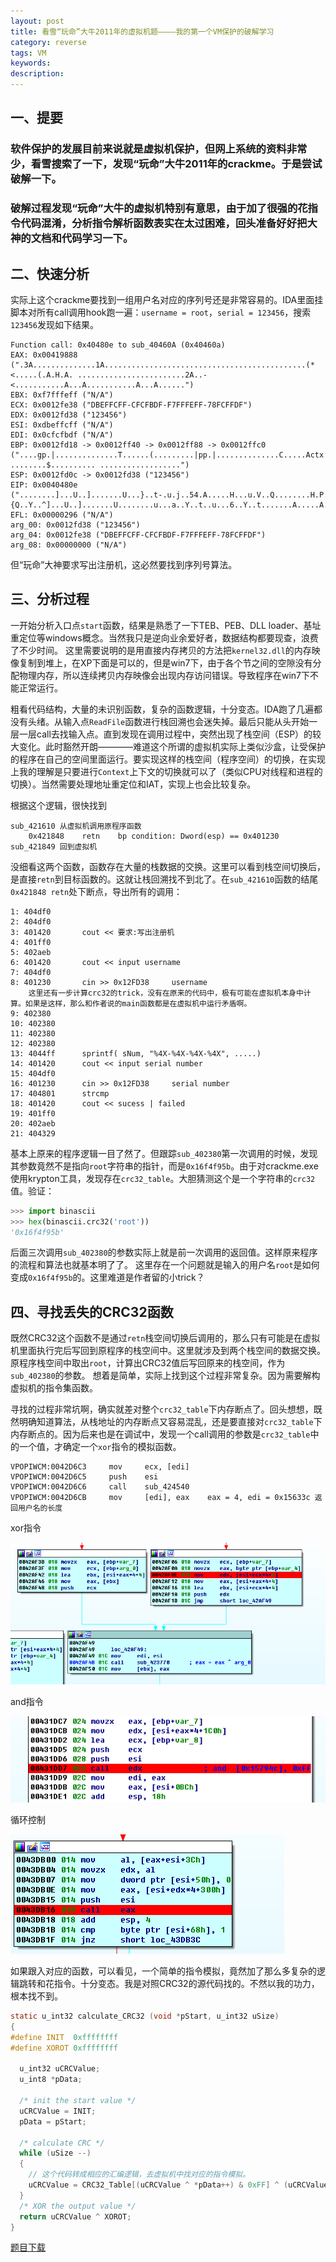 ```yaml
---
layout: post
title: 看雪“玩命”大牛2011年的虚拟机题————我的第一个VM保护的破解学习
category: reverse
tags: VM
keywords: 
description: 
---
```


## 一、提要

### 软件保护的发展目前来说就是虚拟机保护，但网上系统的资料非常少，看雪搜索了一下，发现“玩命”大牛2011年的crackme。于是尝试破解一下。

### 破解过程发现“玩命”大牛的虚拟机特别有意思，由于加了很强的花指令代码混淆，分析指令解析函数表实在太过困难，回头准备好好把大神的文档和代码学习一下。

## 二、快速分析

实际上这个crackme要找到一组用户名对应的序列号还是非常容易的。IDA里面挂脚本对所有call调用hook跑一遍：`username = root`，`serial = 123456`，搜索`123456`发现如下结果。

```
Function call: 0x40480e to sub_40460A (0x40460a)
EAX: 0x00419888 (".3A..............1A.............................................(*<.....(.A.H.A. ........................2A..-<...........A...A...........A...A......")
EBX: 0xf7fffeff ("N/A")
ECX: 0x0012fe38 ("DBEFFCFF-CFCFBDF-F7FFFEFF-78FCFFDF")
EDX: 0x0012fd38 ("123456")
ESI: 0xdbeffcff ("N/A")
EDI: 0x0cfcfbdf ("N/A")
EBP: 0x0012fd18 -> 0x0012ff40 -> 0x0012ff88 -> 0x0012ffc0 ("....gp.|..............T......(.........|pp.|..............C.....Actx ........$.......... ..................")
ESP: 0x0012fd0c -> 0x0012fd38 ("123456")
EIP: 0x0040480e ("........]...U..].......U...}..t-.u.j..54.A.....H...u.V..Q........H.P.{Q..Y..^]...U..].......U........u...a..Y..t..u...6..Y..t.......A.....A...1A.u,..")
EFL: 0x00000296 ("N/A")
arg_00: 0x0012fd38 ("123456")
arg_04: 0x0012fe38 ("DBEFFCFF-CFCFBDF-F7FFFEFF-78FCFFDF")
arg_08: 0x00000000 ("N/A")
```
但“玩命”大神要求写出注册机，这必然要找到序列号算法。

## 三、分析过程

一开始分析入口点`start`函数，结果是熟悉了一下TEB、PEB、DLL loader、基址重定位等windows概念。当然我只是逆向业余爱好者，数据结构都要现查，浪费了不少时间。
这里需要说明的是用直接内存拷贝的方法把`kernel32.dll`的内存映像复制到堆上，在XP下面是可以的，但是win7下，由于各个节之间的空隙没有分配物理内存，所以连续拷贝内存映像会出现内存访问错误。导致程序在win7下不能正常运行。

粗看代码结构，大量的未识别函数，复杂的函数逻辑，十分变态。IDA跑了几遍都没有头绪。从输入点`ReadFile`函数进行栈回溯也会迷失掉。最后只能从头开始一层一层call去找输入点。直到发现在调用过程中，突然出现了栈空间（ESP）的较大变化。此时豁然开朗————难道这个所谓的虚拟机实际上类似沙盒，让受保护的程序在自己的空间里面运行。要实现这样的栈空间（程序空间）的切换，在实现上我的理解是只要进行`Context`上下文的切换就可以了（类似CPU对线程和进程的切换）。当然需要处理地址重定位和IAT，实现上也会比较复杂。

根据这个逻辑，很快找到

```
sub_421610 从虚拟机调用原程序函数
	0x421848	retn	bp condition: Dword(esp) == 0x401230
sub_421849 回到虚拟机
```

没细看这两个函数，函数存在大量的栈数据的交换。这里可以看到栈空间切换后，是直接`retn`到目标函数的。这就让栈回溯找不到北了。在`sub_421610`函数的结尾`0x421848 retn`处下断点，导出所有的调用：

```
1: 404df0
2: 404df0
3: 401420		cout << 要求:写出注册机
4: 401ff0
5: 402aeb
6: 401420		cout << input username
7: 404df0
8: 401230		cin >> 0x12FD38		username
	这里还有一步计算crc32的trick，没有在原来的代码中，极有可能在虚拟机本身中计算。如果是这样，那么和作者说的main函数都是在虚拟机中运行矛盾啊。
9: 402380
10: 402380
11: 402380
12: 402380
13: 4044ff		sprintf( sNum, "%4X-%4X-%4X-%4X", .....)
14: 401420		cout << input serial number
15: 404df0
16: 401230		cin >> 0x12FD38		serial number
17: 404801		strcmp
18: 401420		cout << sucess | failed
19: 401ff0
20: 402aeb
21: 404329
```

基本上原来的程序逻辑一目了然了。但跟踪`sub_402380`第一次调用的时候，发现其参数竟然不是指向`root`字符串的指针，而是`0x16f4f95b`。由于对crackme.exe使用krypton工具，发现存在`crc32_table`。大胆猜测这个是一个字符串的`crc32`值。验证：

```python
>>> import binascii
>>> hex(binascii.crc32('root'))
'0x16f4f95b'
```

后面三次调用`sub_402380`的参数实际上就是前一次调用的返回值。这样原来程序的流程和算法也就基本明了了。
这里存在一个问题就是输入的用户名`root`是如何变成`0x16f4f95b`的。这里难道是作者留的小trick？

## 四、寻找丢失的CRC32函数

既然CRC32这个函数不是通过`retn`栈空间切换后调用的，那么只有可能是在虚拟机里面执行完后写回到原程序的栈空间中。这里就涉及到两个栈空间的数据交换。原程序栈空间中取出`root`，计算出CRC32值后写回原来的栈空间，作为`sub_402380`的参数。
想着是简单，实际上找到这个过程非常复杂。因为需要解构虚拟机的指令集函数。

寻找的过程非常坑啊，确实就差对整个`crc32_table`下内存断点了。回头想想，既然明确知道算法，从栈地址的内存断点又容易混乱，还是要直接对`crc32_table`下内存断点的。因为后来也是在调试中，发现一个call调用的参数是`crc32_table`中的一个值，才确定一个`xor`指令的模拟函数。

```
VPOPIWCM:0042D6C3     mov     ecx, [edi]
VPOPIWCM:0042D6C5     push    esi
VPOPIWCM:0042D6C6     call    sub_424540
VPOPIWCM:0042D6CB     mov     [edi], eax	eax = 4, edi = 0x15633c	返回用户名的长度
```
xor指令

![pic1](/public/img/2015-09-15-vm_1.png)

and指令

![pic2](/public/img/2015-09-15-vm_2.png)

循环控制

![pic3](/public/img/2015-09-15-vm_3.png)

如果跟入对应的函数，可以看见，一个简单的指令模拟，竟然加了那么多复杂的逻辑跳转和花指令。十分变态。我是对照CRC32的源代码找的。不然以我的功力，根本找不到。

```c
static u_int32 calculate_CRC32 (void *pStart, u_int32 uSize)
{
#define INIT  0xffffffff
#define XOROT 0xffffffff

  u_int32 uCRCValue;
  u_int8 *pData;

  /* init the start value */
  uCRCValue = INIT;
  pData = pStart;

  /* calculate CRC */
  while (uSize --)
  {
	// 这个代码转成相应的汇编逻辑，去虚拟机中找对应的指令模拟。
    uCRCValue = CRC32_Table[(uCRCValue ^ *pData++) & 0xFF] ^ (uCRCValue >> 8);
  }
  /* XOR the output value */
  return uCRCValue ^ XOROT;
}
```

[题目下载](/public/download/2015-09-15-crackme.zip)